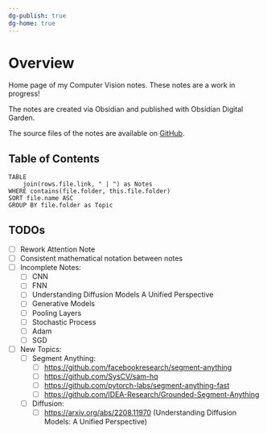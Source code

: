 ```yaml
---
dg-publish: true
dg-home: true
---
```


# Overview

Home page of my Computer Vision notes. These notes are a work in progress!

The notes are created via Obsidian and published with Obsidian Digital Garden.

The source files of the notes are available on [GitHub](https://github.com/f-fuchs/ObsidianNotes).

## Table of Contents

```dataview
TABLE
	join(rows.file.link, " | ") as Notes
WHERE contains(file.folder, this.file.folder)
SORT file.name ASC
GROUP BY file.folder as Topic
```

## TODOs

 - [ ] Rework Attention Note
 - [ ] Consistent mathematical notation between notes
 - [ ] Incomplete Notes:
	- [ ] CNN
	- [ ] FNN
	- [ ] Understanding Diffusion Models A Unified Perspective
	- [ ] Generative Models
	- [ ] Pooling Layers
	- [ ] Stochastic Process
	- [ ] Adam
	- [ ] SGD
- [ ] New Topics:
	- [ ] Segment Anything:
		- [ ] <https://github.com/facebookresearch/segment-anything>
		- [ ] <https://github.com/SysCV/sam-hq>
		- [ ] <https://github.com/pytorch-labs/segment-anything-fast>
		- [ ] <https://github.com/IDEA-Research/Grounded-Segment-Anything>
	- [ ] Diffusion:
		- [ ] <https://arxiv.org/abs/2208.11970> (Understanding Diffusion Models: A Unified Perspective)
